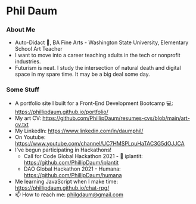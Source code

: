 # Phil Daum

### About Me
- Auto-Didact 📖, BA Fine Arts - Washington State University, Elementary School Art Teacher
- I want to move into a career teaching adults in the tech or nonprofit industries.
- Futurism is neat. I study the intersection of natural death and digital space in my spare time. It may be a big deal some day.

### Some Stuff
- A portfolio site I built for a Front-End Development Bootcamp 💻: https://phillipdaum.github.io/portfolio/
- My art CV: https://github.com/PhillipDaum/resumes-cvs/blob/main/art-cv.txt
- My LinkedIn: https://www.linkedin.com/in/daumphil/
- On Youtube: https://www.youtube.com/channel/UC7HMSPLpuHaTAC3G5dOJJCA
- I've begun participating in Hackathons!
  -   Call for Code Global Hackathon 2021 - 🌱 iplantit: https://github.com/PhillipDaum/iplantit
  -   DAO Global Hackathon 2021 - Humana: https://github.com/PhillipDaum/humana
- Me learning JavaScript when I make time: https://phillipdaum.github.io/chat-rpg/
- 📫 How to reach me: philgdaum@gmail.com

